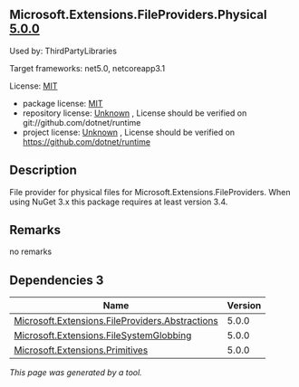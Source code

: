 Microsoft.Extensions.FileProviders.Physical [5.0.0](https://www.nuget.org/packages/Microsoft.Extensions.FileProviders.Physical/5.0.0)
--------------------

Used by: ThirdPartyLibraries

Target frameworks: net5.0, netcoreapp3.1

License: [MIT](../../../../licenses/mit) 

- package license: [MIT](https://licenses.nuget.org/MIT) 
- repository license: [Unknown](git://github.com/dotnet/runtime) , License should be verified on git://github.com/dotnet/runtime
- project license: [Unknown](https://github.com/dotnet/runtime) , License should be verified on https://github.com/dotnet/runtime

Description
-----------
File provider for physical files for Microsoft.Extensions.FileProviders. 
When using NuGet 3.x this package requires at least version 3.4.

Remarks
-----------
no remarks


Dependencies 3
-----------

|Name|Version|
|----------|:----|
|[Microsoft.Extensions.FileProviders.Abstractions](../../../../packages/nuget.org/microsoft.extensions.fileproviders.abstractions/5.0.0)|5.0.0|
|[Microsoft.Extensions.FileSystemGlobbing](../../../../packages/nuget.org/microsoft.extensions.filesystemglobbing/5.0.0)|5.0.0|
|[Microsoft.Extensions.Primitives](../../../../packages/nuget.org/microsoft.extensions.primitives/5.0.0)|5.0.0|

*This page was generated by a tool.*